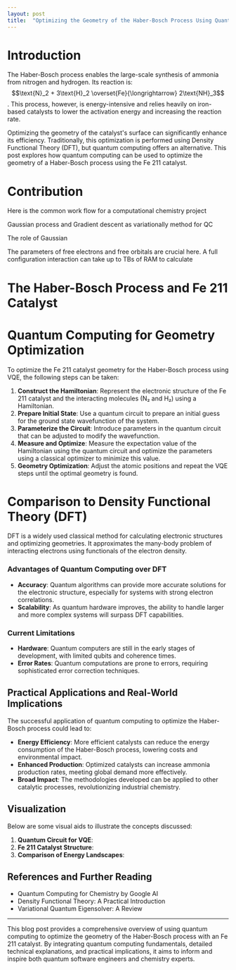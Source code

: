 ```yaml
---
layout: post
title:  "Optimizing the Geometry of the Haber-Bosch Process Using Quantum Computing"
---
```

	
# Introduction

The Haber-Bosch process enables the large-scale synthesis of ammonia from nitrogen and hydrogen. Its reaction is: $$\text{N}_2 + 3\text{H}_2 \overset{Fe}{\longrightarrow} 2\text{NH}_3$$. This process, however, is energy-intensive and relies heavily on iron-based catalysts to lower the activation energy and increasing the reaction rate.

Optimizing the geometry of the catalyst's surface can significantly enhance its efficiency. Traditionally, this optimization is performed using Density Functional Theory (DFT), but quantum computing offers an alternative. This post explores how quantum computing can be used to optimize the geometry of a Haber-Bosch process using the Fe 211 catalyst.

# Contribution

Here is the common work flow for a computational chemistry project

Gaussian process and Gradient descent as variationally method for QC

The role of Gaussian 

The parameters of free electrons and free orbitals are crucial here. A full configuration interaction can take up to TBs of RAM to calculate 

# The Haber-Bosch Process and Fe 211 Catalyst





# Quantum Computing for Geometry Optimization

To optimize the Fe 211 catalyst geometry for the Haber-Bosch process using VQE, the following steps can be taken:

1. **Construct the Hamiltonian**: Represent the electronic structure of the Fe 211 catalyst and the interacting molecules (N₂ and H₂) using a Hamiltonian.
2. **Prepare Initial State**: Use a quantum circuit to prepare an initial guess for the ground state wavefunction of the system.
3. **Parameterize the Circuit**: Introduce parameters in the quantum circuit that can be adjusted to modify the wavefunction.
4. **Measure and Optimize**: Measure the expectation value of the Hamiltonian using the quantum circuit and optimize the parameters using a classical optimizer to minimize this value.
5. **Geometry Optimization**: Adjust the atomic positions and repeat the VQE steps until the optimal geometry is found.

# Comparison to Density Functional Theory (DFT)

DFT is a widely used classical method for calculating electronic structures and optimizing geometries. It approximates the many-body problem of interacting electrons using functionals of the electron density.

### Advantages of Quantum Computing over DFT

- **Accuracy**: Quantum algorithms can provide more accurate solutions for the electronic structure, especially for systems with strong electron correlations.
- **Scalability**: As quantum hardware improves, the ability to handle larger and more complex systems will surpass DFT capabilities.

### Current Limitations

- **Hardware**: Quantum computers are still in the early stages of development, with limited qubits and coherence times.
- **Error Rates**: Quantum computations are prone to errors, requiring sophisticated error correction techniques.

## Practical Applications and Real-World Implications

The successful application of quantum computing to optimize the Haber-Bosch process could lead to:

- **Energy Efficiency**: More efficient catalysts can reduce the energy consumption of the Haber-Bosch process, lowering costs and environmental impact.
- **Enhanced Production**: Optimized catalysts can increase ammonia production rates, meeting global demand more effectively.
- **Broad Impact**: The methodologies developed can be applied to other catalytic processes, revolutionizing industrial chemistry.

## Visualization

Below are some visual aids to illustrate the concepts discussed:

1. **Quantum Circuit for VQE**:
2. **Fe 211 Catalyst Structure**:
3. **Comparison of Energy Landscapes**:

## References and Further Reading

- Quantum Computing for Chemistry by Google AI
- Density Functional Theory: A Practical Introduction
- Variational Quantum Eigensolver: A Review

---

This blog post provides a comprehensive overview of using quantum computing to optimize the geometry of the Haber-Bosch process with an Fe 211 catalyst. By integrating quantum computing fundamentals, detailed technical explanations, and practical implications, it aims to inform and inspire both quantum software engineers and chemistry experts.
